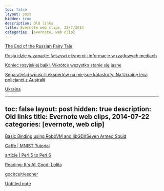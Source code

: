 ```yaml
---
toc: false
layout: post
hidden: true
description: Old links
title: Evernote web clips, 22/7/2014
categories: [evernote, web clip]
---
```


[The End of the Russian Fairy Tale](http://www.slate.com/articles/news_and_politics/foreigners/2014/07/malaysia_airlines_flight_17_crash_reveals_a_true_war_vladimir_putin_sowed.html)

[Rosja idzie w zaparte: fałszywi eksperci i informacje w rządowych mediach](https://wyborcza.pl/7,75399,16353501,rosja-idzie-w-zaparte-falszywi-eksperci-i-informacje-w-rzadowych.html)

[Koniec rosyjskiej bajki. Wkrótce wszystko stanie się jasne](https://wyborcza.pl/7,75399,16350404,koniec-rosyjskiej-bajki-wkrotce-wszystko-stanie-sie-jasne.html)

[Separatyści wpuścili ekspertów na miejsce katastrofy. Na Ukrainę lecą policjanci z Australii](https://wyborcza.pl/14,75248,16341650,Separatysci_wpuscili_ekspertow_na_miejsce_katastrofy_.html?wall=1#ixzz38CbiUk1d)

[Ukraina](http://wyborcza.pl/1,75248,16341650,.html?wall=1)

---
toc: false
layout: post
hidden: true
description: Old links
title: Evernote web clips, 2014-07-22
categories: [evernote, web clip]
---

[Basic Binding using RoboVM and libGDXSeven Armed Squid](http://www.sevenarmedsquid.com/help/robovmbinding)

[Caffe | MNIST Tutorial](http://caffe.berkeleyvision.org/gathered/examples/mnist.html)

[article | Perl 5 to Perl 6](http://perlgeek.de/en/article/5-to-6)

[Reading: It&apos;s All Good: Lolita](http://readerfool.blogspot.com/2008/12/lolita.html)

[gocircuit/escher](https://github.com/gocircuit/escher)

[Untitled note](https://raw.githubusercontent.com/facebook/rocksdb/master/examples/simple_example.cc)

